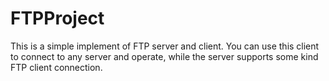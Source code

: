 # FTPProject
This is a simple implement of FTP server and client. You can use this client to connect to any server and operate, while the server supports some kind FTP client connection.
